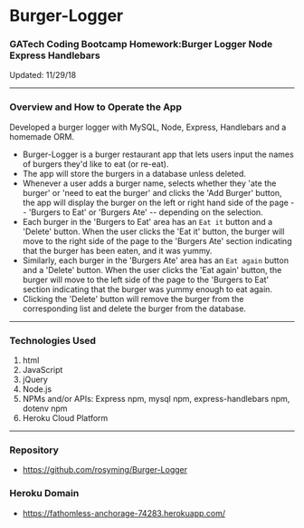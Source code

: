 # Burger-Logger
### GATech Coding Bootcamp Homework:Burger Logger Node Express Handlebars
Updated: 11/29/18

- - -
### Overview and How to Operate the App
Developed a burger logger with MySQL, Node, Express, Handlebars and a homemade ORM. 

* Burger-Logger is a burger restaurant app that lets users input the names of burgers they'd like to eat (or re-eat).
* The app will store the burgers in a database unless deleted.
* Whenever a user adds a burger name, selects whether they 'ate the burger' or 'need to eat the burger' and clicks the 'Add Burger' button, the app will display the burger on the left or right hand side of the page -- 'Burgers to Eat' or 'Burgers Ate' -- depending on the selection.
* Each burger in the 'Burgers to Eat' area has an `Eat it` button and a 'Delete' button. When the user clicks the 'Eat it' button, the burger will move to the right side of the page to the 'Burgers Ate' section indicating that the burger has been eaten, and it was yummy.
* Similarly, each burger in the 'Burgers Ate' area has an `Eat again` button and a 'Delete' button. When the user clicks the 'Eat again' button, the burger will move to the left side of the page to the 'Burgers to Eat' section indicating that the burger was yummy enough to eat again. 
* Clicking the 'Delete' button will remove the burger from the corresponding list and delete the burger from the database.

- - -
### Technologies Used
1. html
2. JavaScript
3. jQuery
4. Node.js
5. NPMs and/or APIs: Express npm, mysql npm, express-handlebars npm, dotenv npm
6. Heroku Cloud Platform

- - -
### Repository
* https://github.com/rosyming/Burger-Logger

### Heroku Domain
* https://fathomless-anchorage-74283.herokuapp.com/